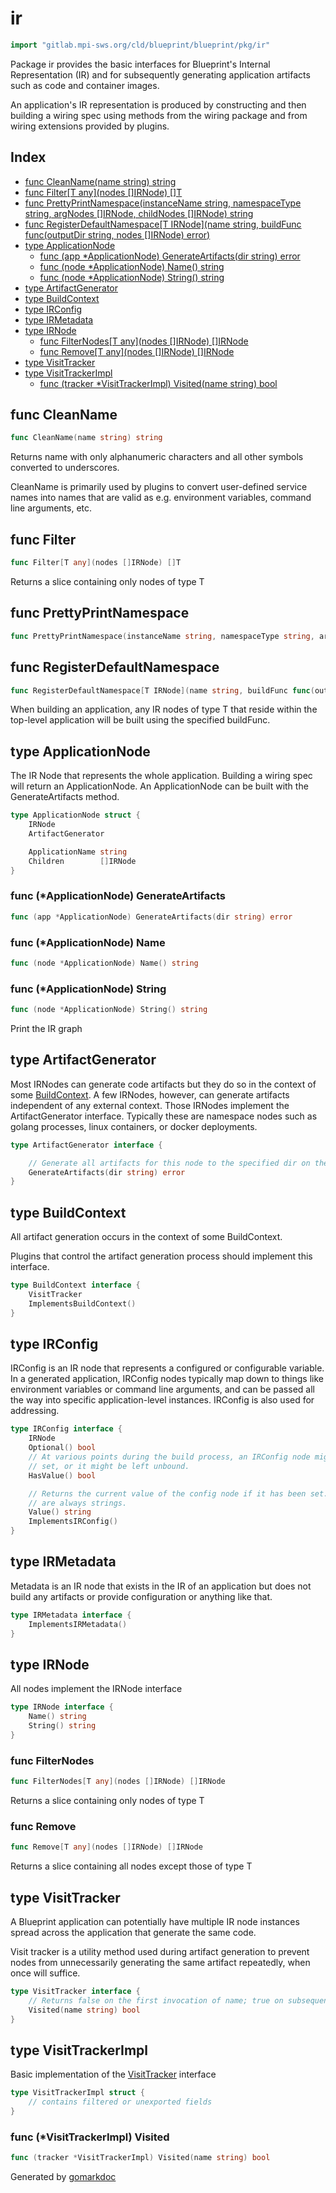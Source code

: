 <!-- Code generated by gomarkdoc. DO NOT EDIT -->

# ir

```go
import "gitlab.mpi-sws.org/cld/blueprint/blueprint/pkg/ir"
```

Package ir provides the basic interfaces for Blueprint's Internal Representation \(IR\) and for subsequently generating application artifacts such as code and container images.

An application's IR representation is produced by constructing and then building a wiring spec using methods from the wiring package and from wiring extensions provided by plugins.

## Index

- [func CleanName\(name string\) string](<#CleanName>)
- [func Filter\[T any\]\(nodes \[\]IRNode\) \[\]T](<#Filter>)
- [func PrettyPrintNamespace\(instanceName string, namespaceType string, argNodes \[\]IRNode, childNodes \[\]IRNode\) string](<#PrettyPrintNamespace>)
- [func RegisterDefaultNamespace\[T IRNode\]\(name string, buildFunc func\(outputDir string, nodes \[\]IRNode\) error\)](<#RegisterDefaultNamespace>)
- [type ApplicationNode](<#ApplicationNode>)
  - [func \(app \*ApplicationNode\) GenerateArtifacts\(dir string\) error](<#ApplicationNode.GenerateArtifacts>)
  - [func \(node \*ApplicationNode\) Name\(\) string](<#ApplicationNode.Name>)
  - [func \(node \*ApplicationNode\) String\(\) string](<#ApplicationNode.String>)
- [type ArtifactGenerator](<#ArtifactGenerator>)
- [type BuildContext](<#BuildContext>)
- [type IRConfig](<#IRConfig>)
- [type IRMetadata](<#IRMetadata>)
- [type IRNode](<#IRNode>)
  - [func FilterNodes\[T any\]\(nodes \[\]IRNode\) \[\]IRNode](<#FilterNodes>)
  - [func Remove\[T any\]\(nodes \[\]IRNode\) \[\]IRNode](<#Remove>)
- [type VisitTracker](<#VisitTracker>)
- [type VisitTrackerImpl](<#VisitTrackerImpl>)
  - [func \(tracker \*VisitTrackerImpl\) Visited\(name string\) bool](<#VisitTrackerImpl.Visited>)


<a name="CleanName"></a>
## func CleanName

```go
func CleanName(name string) string
```

Returns name with only alphanumeric characters and all other symbols converted to underscores.

CleanName is primarily used by plugins to convert user\-defined service names into names that are valid as e.g. environment variables, command line arguments, etc.

<a name="Filter"></a>
## func Filter

```go
func Filter[T any](nodes []IRNode) []T
```

Returns a slice containing only nodes of type T

<a name="PrettyPrintNamespace"></a>
## func PrettyPrintNamespace

```go
func PrettyPrintNamespace(instanceName string, namespaceType string, argNodes []IRNode, childNodes []IRNode) string
```



<a name="RegisterDefaultNamespace"></a>
## func RegisterDefaultNamespace

```go
func RegisterDefaultNamespace[T IRNode](name string, buildFunc func(outputDir string, nodes []IRNode) error)
```

When building an application, any IR nodes of type T that reside within the top\-level application will be built using the specified buildFunc.

<a name="ApplicationNode"></a>
## type ApplicationNode

The IR Node that represents the whole application. Building a wiring spec will return an ApplicationNode. An ApplicationNode can be built with the GenerateArtifacts method.

```go
type ApplicationNode struct {
    IRNode
    ArtifactGenerator

    ApplicationName string
    Children        []IRNode
}
```

<a name="ApplicationNode.GenerateArtifacts"></a>
### func \(\*ApplicationNode\) GenerateArtifacts

```go
func (app *ApplicationNode) GenerateArtifacts(dir string) error
```



<a name="ApplicationNode.Name"></a>
### func \(\*ApplicationNode\) Name

```go
func (node *ApplicationNode) Name() string
```



<a name="ApplicationNode.String"></a>
### func \(\*ApplicationNode\) String

```go
func (node *ApplicationNode) String() string
```

Print the IR graph

<a name="ArtifactGenerator"></a>
## type ArtifactGenerator

Most IRNodes can generate code artifacts but they do so in the context of some [BuildContext](<#BuildContext>). A few IRNodes, however, can generate artifacts independent of any external context. Those IRNodes implement the ArtifactGenerator interface. Typically these are namespace nodes such as golang processes, linux containers, or docker deployments.

```go
type ArtifactGenerator interface {

    // Generate all artifacts for this node to the specified dir on the local filesystem.
    GenerateArtifacts(dir string) error
}
```

<a name="BuildContext"></a>
## type BuildContext

All artifact generation occurs in the context of some BuildContext.

Plugins that control the artifact generation process should implement this interface.

```go
type BuildContext interface {
    VisitTracker
    ImplementsBuildContext()
}
```

<a name="IRConfig"></a>
## type IRConfig

IRConfig is an IR node that represents a configured or configurable variable. In a generated application, IRConfig nodes typically map down to things like environment variables or command line arguments, and can be passed all the way into specific application\-level instances. IRConfig is also used for addressing.

```go
type IRConfig interface {
    IRNode
    Optional() bool
    // At various points during the build process, an IRConfig node might have a concrete value
    // set, or it might be left unbound.
    HasValue() bool

    // Returns the current value of the config node if it has been set.  Config values
    // are always strings.
    Value() string
    ImplementsIRConfig()
}
```

<a name="IRMetadata"></a>
## type IRMetadata

Metadata is an IR node that exists in the IR of an application but does not build any artifacts or provide configuration or anything like that.

```go
type IRMetadata interface {
    ImplementsIRMetadata()
}
```

<a name="IRNode"></a>
## type IRNode

All nodes implement the IRNode interface

```go
type IRNode interface {
    Name() string
    String() string
}
```

<a name="FilterNodes"></a>
### func FilterNodes

```go
func FilterNodes[T any](nodes []IRNode) []IRNode
```

Returns a slice containing only nodes of type T

<a name="Remove"></a>
### func Remove

```go
func Remove[T any](nodes []IRNode) []IRNode
```

Returns a slice containing all nodes except those of type T

<a name="VisitTracker"></a>
## type VisitTracker

A Blueprint application can potentially have multiple IR node instances spread across the application that generate the same code.

Visit tracker is a utility method used during artifact generation to prevent nodes from unnecessarily generating the same artifact repeatedly, when once will suffice.

```go
type VisitTracker interface {
    // Returns false on the first invocation of name; true on subsequent invocations
    Visited(name string) bool
}
```

<a name="VisitTrackerImpl"></a>
## type VisitTrackerImpl

Basic implementation of the [VisitTracker](<#VisitTracker>) interface

```go
type VisitTrackerImpl struct {
    // contains filtered or unexported fields
}
```

<a name="VisitTrackerImpl.Visited"></a>
### func \(\*VisitTrackerImpl\) Visited

```go
func (tracker *VisitTrackerImpl) Visited(name string) bool
```



Generated by [gomarkdoc](<https://github.com/princjef/gomarkdoc>)
